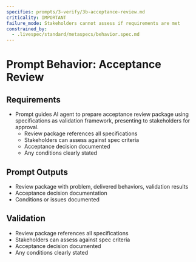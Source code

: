 ```yaml
---
specifies: prompts/3-verify/3b-acceptance-review.md
criticality: IMPORTANT
failure_mode: Stakeholders cannot assess if requirements are met
constrained_by:
  - .livespec/standard/metaspecs/behavior.spec.md
---
```


# Prompt Behavior: Acceptance Review

## Requirements
- Prompt guides AI agent to prepare acceptance review package using specifications as validation framework, presenting to stakeholders for approval.
  - Review package references all specifications
  - Stakeholders can assess against spec criteria
  - Acceptance decision documented
  - Any conditions clearly stated

## Prompt Outputs

- Review package with problem, delivered behaviors, validation results
- Acceptance decision documentation
- Conditions or issues documented

## Validation

- Review package references all specifications
- Stakeholders can assess against spec criteria
- Acceptance decision documented
- Any conditions clearly stated
